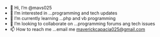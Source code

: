 - 👋 Hi, I’m @mavs025
- 👀 I’m interested in ...programming and tech updates
- 🌱 I’m currently learning ...php and vb programming
- 💞️ I’m looking to collaborate on ...programming forums ang tech issues
- 📫 How to reach me ...email me maverickcapacia025@gmail.com

<!---
mavs025/mavs025 is a ✨ special ✨ repository because its `README.md` (this file) appears on your GitHub profile.
You can click the Preview link to take a look at your changes.
--->
